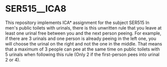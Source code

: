 # SER515__ICA8
This repository implements ICA* assignment for the subject SER515 In men's public toilets with urinals, there is this unwritten rule that you leave at least one urinal free between you and the next person peeing. For example, if there are 3 urinals and one person is already peeing in the left one, you will choose the urinal on the right and not the one in the middle. That means that a maximum of 3 people can pee at the same time on public toilets with 5 urinals when following this rule (Only 2 if the first-person pees into urinal 2 or 4).
